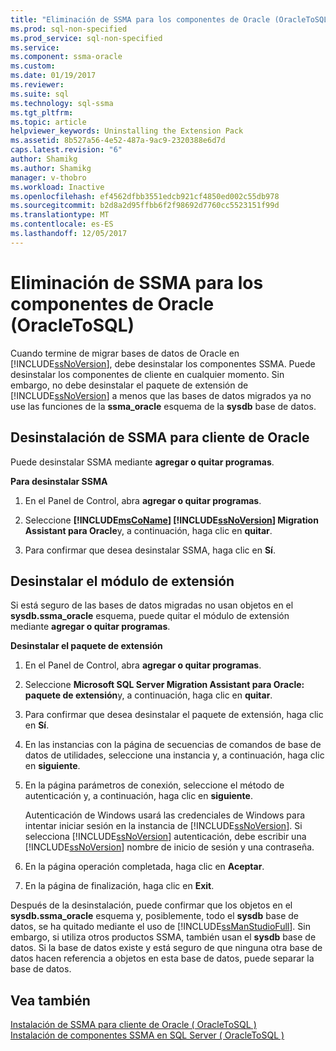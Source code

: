 ```yaml
---
title: "Eliminación de SSMA para los componentes de Oracle (OracleToSQL) | Documentos de Microsoft"
ms.prod: sql-non-specified
ms.prod_service: sql-non-specified
ms.service: 
ms.component: ssma-oracle
ms.custom: 
ms.date: 01/19/2017
ms.reviewer: 
ms.suite: sql
ms.technology: sql-ssma
ms.tgt_pltfrm: 
ms.topic: article
helpviewer_keywords: Uninstalling the Extension Pack
ms.assetid: 8b527a56-4e52-487a-9ac9-2320388e6d7d
caps.latest.revision: "6"
author: Shamikg
ms.author: Shamikg
manager: v-thobro
ms.workload: Inactive
ms.openlocfilehash: ef4562dfbb3551edcb921cf4850ed002c55db978
ms.sourcegitcommit: b2d8a2d95ffbb6f2f98692d7760cc5523151f99d
ms.translationtype: MT
ms.contentlocale: es-ES
ms.lasthandoff: 12/05/2017
---
```

# <a name="removing-ssma--for-oracle-components-oracletosql"></a>Eliminación de SSMA para los componentes de Oracle (OracleToSQL)
Cuando termine de migrar bases de datos de Oracle en [!INCLUDE[ssNoVersion](../../includes/ssnoversion_md.md)], debe desinstalar los componentes SSMA. Puede desinstalar los componentes de cliente en cualquier momento. Sin embargo, no debe desinstalar el paquete de extensión de [!INCLUDE[ssNoVersion](../../includes/ssnoversion_md.md)] a menos que las bases de datos migrados ya no use las funciones de la **ssma_oracle** esquema de la **sysdb** base de datos.  
  
## <a name="uninstalling-the-ssma-for-oracle-client"></a>Desinstalación de SSMA para cliente de Oracle  
Puede desinstalar SSMA mediante **agregar o quitar programas**.  
  
**Para desinstalar SSMA**  
  
1.  En el Panel de Control, abra **agregar o quitar programas**.  
  
2.  Seleccione  **[!INCLUDE[msCoName](../../includes/msconame_md.md)] [!INCLUDE[ssNoVersion](../../includes/ssnoversion_md.md)] Migration Assistant para Oracle**y, a continuación, haga clic en **quitar**.  
  
3.  Para confirmar que desea desinstalar SSMA, haga clic en **Sí**.  
  
## <a name="uninstalling-the-extension-pack"></a>Desinstalar el módulo de extensión  
Si está seguro de las bases de datos migradas no usan objetos en el **sysdb.ssma_oracle** esquema, puede quitar el módulo de extensión mediante **agregar o quitar programas**.  
  
**Desinstalar el paquete de extensión**  
  
1.  En el Panel de Control, abra **agregar o quitar programas**.  
  
2.  Seleccione **Microsoft SQL Server Migration Assistant para Oracle: paquete de extensión**y, a continuación, haga clic en **quitar**.  
  
3.  Para confirmar que desea desinstalar el paquete de extensión, haga clic en **Sí**.  
  
4.  En las instancias con la página de secuencias de comandos de base de datos de utilidades, seleccione una instancia y, a continuación, haga clic en **siguiente**.  
  
5.  En la página parámetros de conexión, seleccione el método de autenticación y, a continuación, haga clic en **siguiente**.  
  
    Autenticación de Windows usará las credenciales de Windows para intentar iniciar sesión en la instancia de [!INCLUDE[ssNoVersion](../../includes/ssnoversion_md.md)]. Si selecciona [!INCLUDE[ssNoVersion](../../includes/ssnoversion_md.md)] autenticación, debe escribir una [!INCLUDE[ssNoVersion](../../includes/ssnoversion_md.md)] nombre de inicio de sesión y una contraseña.  
  
6.  En la página operación completada, haga clic en **Aceptar**.  
  
7.  En la página de finalización, haga clic en **Exit**.  
  
Después de la desinstalación, puede confirmar que los objetos en el **sysdb.ssma_oracle** esquema y, posiblemente, todo el **sysdb** base de datos, se ha quitado mediante el uso de [!INCLUDE[ssManStudioFull](../../includes/ssmanstudiofull_md.md)]. Sin embargo, si utiliza otros productos SSMA, también usan el **sysdb** base de datos. Si la base de datos existe y está seguro de que ninguna otra base de datos hacen referencia a objetos en esta base de datos, puede separar la base de datos.  
  
## <a name="see-also"></a>Vea también  
[Instalación de SSMA para cliente de Oracle &#40; OracleToSQL &#41;](../../ssma/oracle/installing-ssma-for-oracle-client-oracletosql.md)  
[Instalación de componentes SSMA en SQL Server &#40; OracleToSQL &#41;](../../ssma/oracle/installing-ssma-components-on-sql-server-oracletosql.md)  
  
